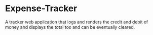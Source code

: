 # Expense-Tracker
A tracker web application that logs and renders the credit and debit of money and displays the total too and can be eventually cleared.
